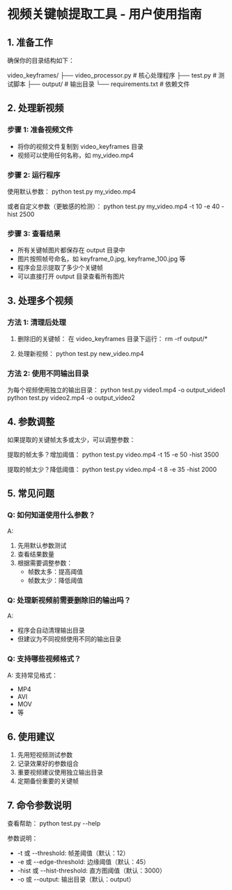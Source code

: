 # 视频关键帧提取工具 - 用户使用指南

## 1. 准备工作

确保你的目录结构如下：

video_keyframes/
├── video_processor.py   # 核心处理程序
├── test.py             # 测试脚本
├── output/             # 输出目录
└── requirements.txt    # 依赖文件

## 2. 处理新视频

### 步骤 1: 准备视频文件
- 将你的视频文件复制到 video_keyframes 目录
- 视频可以使用任何名称，如 my_video.mp4

### 步骤 2: 运行程序
使用默认参数：
python test.py my_video.mp4

或者自定义参数（更敏感的检测）：
python test.py my_video.mp4 -t 10 -e 40 -hist 2500

### 步骤 3: 查看结果
- 所有关键帧图片都保存在 output 目录中
- 图片按照帧号命名，如 keyframe_0.jpg, keyframe_100.jpg 等
- 程序会显示提取了多少个关键帧
- 可以直接打开 output 目录查看所有图片

## 3. 处理多个视频

### 方法 1: 清理后处理
1. 删除旧的关键帧：
   在 video_keyframes 目录下运行：
   rm -rf output/*

2. 处理新视频：
   python test.py new_video.mp4

### 方法 2: 使用不同输出目录
为每个视频使用独立的输出目录：
python test.py video1.mp4 -o output_video1
python test.py video2.mp4 -o output_video2

## 4. 参数调整

如果提取的关键帧太多或太少，可以调整参数：

提取的帧太多？增加阈值：
python test.py video.mp4 -t 15 -e 50 -hist 3500

提取的帧太少？降低阈值：
python test.py video.mp4 -t 8 -e 35 -hist 2000

## 5. 常见问题

### Q: 如何知道使用什么参数？
A: 
1. 先用默认参数测试
2. 查看结果数量
3. 根据需要调整参数：
   - 帧数太多：提高阈值
   - 帧数太少：降低阈值

### Q: 处理新视频前需要删除旧的输出吗？
A: 
- 程序会自动清理输出目录
- 但建议为不同视频使用不同的输出目录

### Q: 支持哪些视频格式？
A: 支持常见格式：
- MP4
- AVI
- MOV
- 等

## 6. 使用建议

1. 先用短视频测试参数
2. 记录效果好的参数组合
3. 重要视频建议使用独立输出目录
4. 定期备份重要的关键帧

## 7. 命令参数说明

查看帮助：
python test.py --help

参数说明：
- -t 或 --threshold: 帧差阈值（默认：12）
- -e 或 --edge-threshold: 边缘阈值（默认：45）
- -hist 或 --hist-threshold: 直方图阈值（默认：3000）
- -o 或 --output: 输出目录（默认：output）